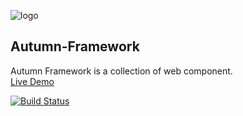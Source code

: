 ![logo](https://github.com/shuaijunlan/Autumn-Framework/blob/master/Autumn.png?raw=true)
## Autumn-Framework
Autumn Framework is a collection of web component.</br>
[Live Demo](http://shuaijunlan.cn:8081/loginProxy.do)

[![Build Status](https://travis-ci.org/shuaijunlan/Autumn-Framework.svg?branch=master)](https://travis-ci.org/shuaijunlan/Autumn-Framework)